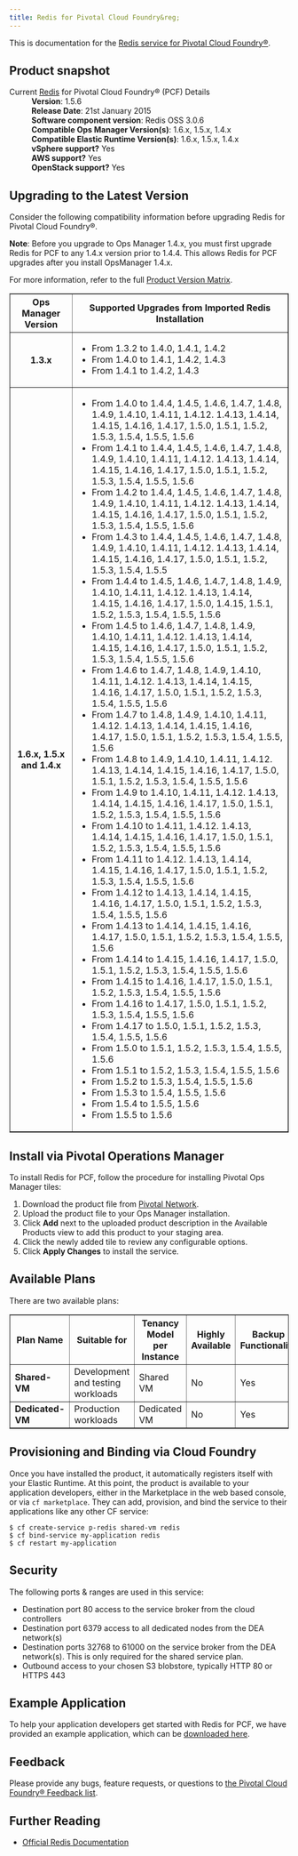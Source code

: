 ```yaml
---
title: Redis for Pivotal Cloud Foundry&reg;
---
```


This is documentation for the [Redis service for Pivotal Cloud Foundry&reg;](https://network.pivotal.io/products/p-redis).

## Product snapshot

<dl>
<dt>Current <a href="https://network.pivotal.io/products/p-redis">Redis</a> for Pivotal Cloud Foundry&reg; (PCF) Details</dt>
<dd><strong>Version</strong>: 1.5.6 </dd>
<dd><strong>Release Date</strong>: 21st January 2015</dd>
<dd><strong>Software component version</strong>: Redis OSS 3.0.6</dd>
<dd><strong>Compatible Ops Manager Version(s)</strong>: 1.6.x, 1.5.x, 1.4.x</dd>
<dd><strong>Compatible Elastic Runtime Version(s)</strong>: 1.6.x, 1.5.x, 1.4.x</dd>
<dd><strong>vSphere support?</strong> Yes</dd>
<dd><strong>AWS support?</strong> Yes</dd>
<dd><strong>OpenStack support?</strong> Yes</dd>
</dl>

## Upgrading to the Latest Version

Consider the following compatibility information before upgrading Redis for Pivotal Cloud Foundry&reg;.

<p class="note"><strong>Note</strong>: Before you upgrade to Ops Manager 1.4.x, you must first upgrade Redis for PCF to any 1.4.x version prior to 1.4.4. This allows Redis for PCF upgrades after you install OpsManager 1.4.x. </p>

For more information, refer to the full [Product Version Matrix](../compatibility-matrix.pdf).

<table border="1" class="nice">
<tr>
  <th>Ops Manager Version</th>
  <th>Supported Upgrades from Imported Redis Installation</th>
</tr>
<tr>
  <th>1.3.x</th>
  <td><ul>
      <li>From 1.3.2 to 1.4.0, 1.4.1, 1.4.2</li>
      <li>From 1.4.0 to 1.4.1, 1.4.2, 1.4.3</li>
      <li>From 1.4.1 to 1.4.2, 1.4.3</li>
    </ul>
  </td>
</tr>
<tr>
  <th>1.6.x, 1.5.x and 1.4.x</th>
  <td><ul>
      <li>From 1.4.0 to 1.4.4, 1.4.5, 1.4.6, 1.4.7, 1.4.8, 1.4.9, 1.4.10, 1.4.11, 1.4.12. 1.4.13, 1.4.14, 1.4.15, 1.4.16, 1.4.17, 1.5.0, 1.5.1, 1.5.2, 1.5.3, 1.5.4, 1.5.5, 1.5.6</li>
      <li>From 1.4.1 to 1.4.4, 1.4.5, 1.4.6, 1.4.7, 1.4.8, 1.4.9, 1.4.10, 1.4.11, 1.4.12. 1.4.13, 1.4.14, 1.4.15, 1.4.16, 1.4.17, 1.5.0, 1.5.1, 1.5.2, 1.5.3, 1.5.4, 1.5.5, 1.5.6</li>
      <li>From 1.4.2 to 1.4.4, 1.4.5, 1.4.6, 1.4.7, 1.4.8, 1.4.9, 1.4.10, 1.4.11, 1.4.12. 1.4.13, 1.4.14, 1.4.15, 1.4.16, 1.4.17, 1.5.0, 1.5.1, 1.5.2, 1.5.3, 1.5.4, 1.5.5, 1.5.6</li>
      <li>From 1.4.3 to 1.4.4, 1.4.5, 1.4.6, 1.4.7, 1.4.8, 1.4.9, 1.4.10, 1.4.11, 1.4.12. 1.4.13, 1.4.14, 1.4.15, 1.4.16, 1.4.17, 1.5.0, 1.5.1, 1.5.2, 1.5.3, 1.5.4, 1.5.5</li>
      <li>From 1.4.4 to 1.4.5, 1.4.6, 1.4.7, 1.4.8, 1.4.9, 1.4.10, 1.4.11, 1.4.12. 1.4.13, 1.4.14, 1.4.15, 1.4.16, 1.4.17, 1.5.0, 1.4.15, 1.5.1, 1.5.2, 1.5.3, 1.5.4, 1.5.5, 1.5.6</li>
      <li>From 1.4.5 to 1.4.6, 1.4.7, 1.4.8, 1.4.9, 1.4.10, 1.4.11, 1.4.12. 1.4.13, 1.4.14, 1.4.15, 1.4.16, 1.4.17, 1.5.0, 1.5.1, 1.5.2, 1.5.3, 1.5.4, 1.5.5, 1.5.6</li>
      <li>From 1.4.6 to 1.4.7, 1.4.8, 1.4.9, 1.4.10, 1.4.11, 1.4.12. 1.4.13, 1.4.14, 1.4.15, 1.4.16, 1.4.17, 1.5.0, 1.5.1, 1.5.2, 1.5.3, 1.5.4, 1.5.5, 1.5.6</li>
      <li>From 1.4.7 to 1.4.8, 1.4.9, 1.4.10, 1.4.11, 1.4.12. 1.4.13, 1.4.14, 1.4.15, 1.4.16, 1.4.17, 1.5.0, 1.5.1, 1.5.2, 1.5.3, 1.5.4, 1.5.5, 1.5.6</li>
      <li>From 1.4.8 to 1.4.9, 1.4.10, 1.4.11, 1.4.12. 1.4.13, 1.4.14, 1.4.15, 1.4.16, 1.4.17, 1.5.0, 1.5.1, 1.5.2, 1.5.3, 1.5.4, 1.5.5, 1.5.6</li>
      <li>From 1.4.9 to 1.4.10, 1.4.11, 1.4.12. 1.4.13, 1.4.14, 1.4.15, 1.4.16, 1.4.17, 1.5.0, 1.5.1, 1.5.2, 1.5.3, 1.5.4, 1.5.5, 1.5.6</li>
      <li>From 1.4.10 to 1.4.11, 1.4.12. 1.4.13, 1.4.14, 1.4.15, 1.4.16, 1.4.17, 1.5.0, 1.5.1, 1.5.2, 1.5.3, 1.5.4, 1.5.5, 1.5.6</li>
      <li>From 1.4.11 to 1.4.12. 1.4.13, 1.4.14, 1.4.15, 1.4.16, 1.4.17, 1.5.0, 1.5.1, 1.5.2, 1.5.3, 1.5.4, 1.5.5, 1.5.6</li>
      <li>From 1.4.12 to 1.4.13, 1.4.14, 1.4.15, 1.4.16, 1.4.17, 1.5.0, 1.5.1, 1.5.2, 1.5.3, 1.5.4, 1.5.5, 1.5.6</li>
      <li>From 1.4.13 to 1.4.14, 1.4.15, 1.4.16, 1.4.17, 1.5.0, 1.5.1, 1.5.2, 1.5.3, 1.5.4, 1.5.5, 1.5.6</li>
      <li>From 1.4.14 to 1.4.15, 1.4.16, 1.4.17, 1.5.0, 1.5.1, 1.5.2, 1.5.3, 1.5.4, 1.5.5, 1.5.6</li>
      <li>From 1.4.15 to 1.4.16, 1.4.17, 1.5.0, 1.5.1, 1.5.2, 1.5.3, 1.5.4, 1.5.5, 1.5.6</li>
      <li>From 1.4.16 to 1.4.17, 1.5.0, 1.5.1, 1.5.2, 1.5.3, 1.5.4, 1.5.5, 1.5.6</li>
      <li>From 1.4.17 to 1.5.0, 1.5.1, 1.5.2, 1.5.3, 1.5.4, 1.5.5, 1.5.6</li>
      <li>From 1.5.0 to 1.5.1, 1.5.2, 1.5.3, 1.5.4, 1.5.5, 1.5.6</li>
      <li>From 1.5.1 to 1.5.2, 1.5.3, 1.5.4, 1.5.5, 1.5.6</li>
      <li>From 1.5.2 to 1.5.3, 1.5.4, 1.5.5, 1.5.6</li>
      <li>From 1.5.3 to 1.5.4, 1.5.5, 1.5.6</li>
      <li>From 1.5.4 to 1.5.5, 1.5.6</li>
      <li>From 1.5.5 to 1.5.6</li>
    </ul>
  </td>
</tr>
</table>

## Install via Pivotal Operations Manager

To install Redis for PCF, follow the procedure for installing Pivotal Ops Manager tiles:

1. Download the product file from [Pivotal Network](https://network.pivotal.io/).
1. Upload the product file to your Ops Manager installation.
1. Click **Add** next to the uploaded product description in the Available Products view to add this product to your staging area.
1. Click the newly added tile to review any configurable options.
1. Click **Apply Changes** to install the service.

## Available Plans

There are two available plans:

<table border="1" class="nice">
<tr>
<th><strong>Plan Name</strong></th>
<th><strong>Suitable for</strong></th>
<th><strong>Tenancy Model per Instance</strong></th>
<th><strong>Highly Available</strong></th>
<th><strong>Backup Functionality</strong></th>
</tr>

<tr>
<td><b>Shared-VM</b></td>
<td>Development and testing workloads</td>
<td>Shared VM</td>
<td>No</td>
<td>Yes</td>
</tr>

<tr>
<td><b>Dedicated-VM</b></td>
<td>Production workloads</td>
<td>Dedicated VM</td>
<td>No</td>
<td>Yes</td>
</tr>

</table>

## Provisioning and Binding via Cloud Foundry

Once you have installed the product, it automatically registers itself with your Elastic Runtime. At this point, the product is available to your application developers, either in the Marketplace in the web based console, or via `cf marketplace`. They can add, provision, and bind the service to their applications like any other CF service:

```
$ cf create-service p-redis shared-vm redis
$ cf bind-service my-application redis
$ cf restart my-application
```

## Security
The following ports & ranges are used in this service:

* Destination port 80 access to the service broker from the cloud controllers
* Destination port 6379 access to all dedicated nodes from the DEA network(s)
* Destination ports 32768 to 61000 on the service broker from the DEA network(s). This is only required for the shared service plan.
* Outbound access to your chosen S3 blobstore, typically HTTP 80 or HTTPS 443

## Example Application

To help your application developers get started with Redis for PCF, we have provided an example application, which can be [downloaded here](https://github.com/pivotal-cf/cf-redis-example-app/archive/master.zip).

## Feedback

Please provide any bugs, feature requests, or questions to [the Pivotal Cloud Foundry&reg; Feedback list](mailto:pivotal-cf-feedback@pivotal.io).

## Further Reading

* [Official Redis Documentation](http://redis.io/documentation)
